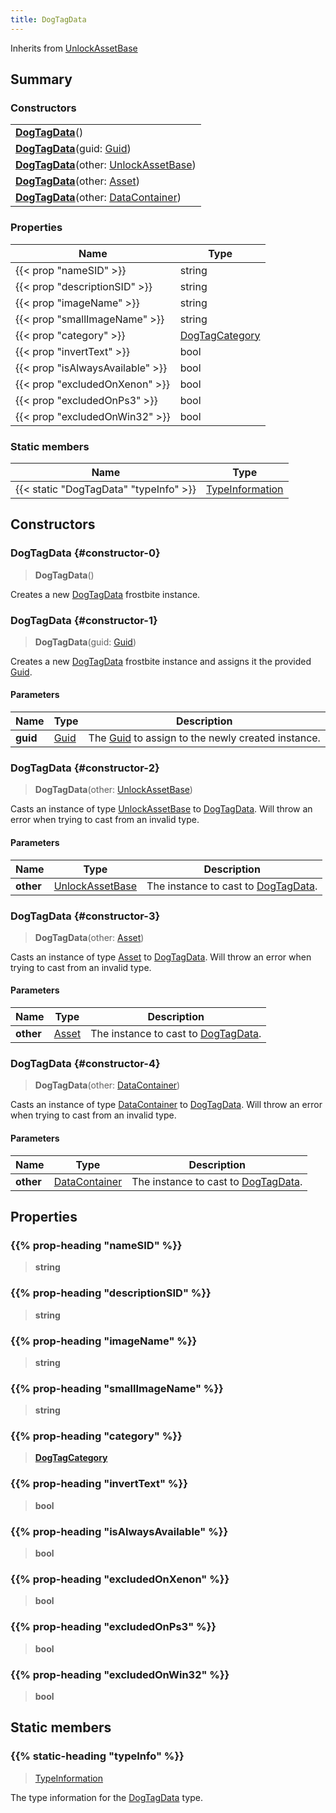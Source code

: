 ```yaml
---
title: DogTagData
---
```


Inherits from 
[UnlockAssetBase](/vext/ref/fb/unlockassetbase)

## Summary
### Constructors
| |
| ----------- |
| **[DogTagData](#constructor-0)**() |
| **[DogTagData](#constructor-1)**(guid: [Guid](/vext/ref/shared/class/guid)) |
| **[DogTagData](#constructor-2)**(other: [UnlockAssetBase](/vext/ref/fb/unlockassetbase)) |
| **[DogTagData](#constructor-3)**(other: [Asset](/vext/ref/fb/asset)) |
| **[DogTagData](#constructor-4)**(other: [DataContainer](/vext/ref/shared/class/datacontainer)) |

### Properties
| Name | Type |
| ---- | ---- |
| {{< prop "nameSID" >}} | string |
| {{< prop "descriptionSID" >}} | string |
| {{< prop "imageName" >}} | string |
| {{< prop "smallImageName" >}} | string |
| {{< prop "category" >}} | [DogTagCategory](/vext/ref/fb/dogtagcategory) |
| {{< prop "invertText" >}} | bool |
| {{< prop "isAlwaysAvailable" >}} | bool |
| {{< prop "excludedOnXenon" >}} | bool |
| {{< prop "excludedOnPs3" >}} | bool |
| {{< prop "excludedOnWin32" >}} | bool |

### Static members
| Name | Type |
| ---- | ---- |
| {{< static "DogTagData" "typeInfo" >}} | [TypeInformation](/vext/ref/shared/class/typeinformation) |

## Constructors
### DogTagData {#constructor-0}
> **DogTagData**()

Creates a new [DogTagData](/vext/ref/fb/dogtagdata) frostbite instance.

### DogTagData {#constructor-1}
> **DogTagData**(guid: [Guid](/vext/ref/shared/class/guid))

Creates a new [DogTagData](/vext/ref/fb/dogtagdata) frostbite instance and assigns it the provided [Guid](/vext/ref/shared/class/guid).

#### Parameters
| Name | Type | Description |
| ---- | ---- | ----------- |
| **guid** | [Guid](/vext/ref/shared/class/guid) | The [Guid](/vext/ref/shared/class/guid) to assign to the newly created instance. |

### DogTagData {#constructor-2}
> **DogTagData**(other: [UnlockAssetBase](/vext/ref/fb/unlockassetbase))

Casts an instance of type [UnlockAssetBase](/vext/ref/fb/unlockassetbase) to [DogTagData](/vext/ref/fb/dogtagdata). Will throw an error when trying to cast from an invalid type.

#### Parameters
| Name | Type | Description |
| ---- | ---- | ----------- |
| **other** | [UnlockAssetBase](/vext/ref/fb/unlockassetbase) | The instance to cast to [DogTagData](/vext/ref/fb/dogtagdata). |

### DogTagData {#constructor-3}
> **DogTagData**(other: [Asset](/vext/ref/fb/asset))

Casts an instance of type [Asset](/vext/ref/fb/asset) to [DogTagData](/vext/ref/fb/dogtagdata). Will throw an error when trying to cast from an invalid type.

#### Parameters
| Name | Type | Description |
| ---- | ---- | ----------- |
| **other** | [Asset](/vext/ref/fb/asset) | The instance to cast to [DogTagData](/vext/ref/fb/dogtagdata). |

### DogTagData {#constructor-4}
> **DogTagData**(other: [DataContainer](/vext/ref/shared/class/datacontainer))

Casts an instance of type [DataContainer](/vext/ref/shared/class/datacontainer) to [DogTagData](/vext/ref/fb/dogtagdata). Will throw an error when trying to cast from an invalid type.

#### Parameters
| Name | Type | Description |
| ---- | ---- | ----------- |
| **other** | [DataContainer](/vext/ref/shared/class/datacontainer) | The instance to cast to [DogTagData](/vext/ref/fb/dogtagdata). |

## Properties
### {{% prop-heading "nameSID" %}}
> **string**

### {{% prop-heading "descriptionSID" %}}
> **string**

### {{% prop-heading "imageName" %}}
> **string**

### {{% prop-heading "smallImageName" %}}
> **string**

### {{% prop-heading "category" %}}
> **[DogTagCategory](/vext/ref/fb/dogtagcategory)**

### {{% prop-heading "invertText" %}}
> **bool**

### {{% prop-heading "isAlwaysAvailable" %}}
> **bool**

### {{% prop-heading "excludedOnXenon" %}}
> **bool**

### {{% prop-heading "excludedOnPs3" %}}
> **bool**

### {{% prop-heading "excludedOnWin32" %}}
> **bool**

## Static members
### {{% static-heading "typeInfo" %}}
> [TypeInformation](/vext/ref/shared/class/typeinformation)

The type information for the [DogTagData](/vext/ref/fb/dogtagdata) type.


